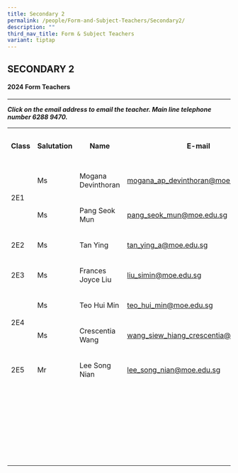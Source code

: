 ```yaml
---
title: Secondary 2
permalink: /people/Form-and-Subject-Teachers/Secondary2/
description: ""
third_nav_title: Form & Subject Teachers
variant: tiptap
---
```

<h2>SECONDARY 2</h2><h4>2024 Form Teachers</h4><hr><p><strong><em>Click on the email address to email the teacher. Main line telephone number 6288 9470.</em></strong></p><p></p><table><tbody><tr><th rowspan="1" colspan="1"><p>Class</p></th><th rowspan="1" colspan="1"><p>Salutation</p></th><th rowspan="1" colspan="1"><p>Name</p></th><th rowspan="1" colspan="1"><p>E-mail</p></th><th rowspan="1" colspan="1"><p>Telephone extension</p></th></tr><tr><td rowspan="2" colspan="1"><p></p><p></p><p>2E1</p></td><td rowspan="1" colspan="1"><p>Ms</p></td><td rowspan="1" colspan="1"><p>Mogana Devinthoran</p></td><td rowspan="1" colspan="1"><p><a href="mailto:mogana_ap_devinthoran@moe.edu.sg" rel="noopener noreferrer nofollow" target="_blank">mogana_ap_devinthoran@moe.edu.sg</a></p></td><td rowspan="1" colspan="1"><p>149</p></td></tr><tr><td rowspan="1" colspan="1"><p>Ms</p></td><td rowspan="1" colspan="1"><p>Pang Seok Mun</p></td><td rowspan="1" colspan="1"><p><a href="mailto:pang_seok_mun@moe.edu.sg" rel="noopener noreferrer nofollow" target="_blank">pang_seok_mun@moe.edu.sg</a></p></td><td rowspan="1" colspan="1"><p>145</p></td></tr><tr><td rowspan="1" colspan="1"><p>2E2</p></td><td rowspan="1" colspan="1"><p>Ms</p></td><td rowspan="1" colspan="1"><p>Tan Ying</p></td><td rowspan="1" colspan="1"><p><a href="mailto:tan_ying_a@moe.edu.sg" rel="noopener noreferrer nofollow" target="_blank">tan_ying_a@moe.edu.sg</a></p></td><td rowspan="1" colspan="1"><p>208</p></td></tr><tr><td rowspan="1" colspan="1"><p>2E3</p></td><td rowspan="1" colspan="1"><p>Ms</p></td><td rowspan="1" colspan="1"><p>Frances Joyce Liu</p></td><td rowspan="1" colspan="1"><p><a href="mailto:liu_simin@moe.edu.sg" rel="noopener noreferrer nofollow" target="_blank">liu_simin@moe.edu.sg</a></p></td><td rowspan="1" colspan="1"><p>147</p></td></tr><tr><td rowspan="2" colspan="1"><p></p><p>2E4</p></td><td rowspan="1" colspan="1"><p>Ms</p></td><td rowspan="1" colspan="1"><p>Teo Hui Min</p></td><td rowspan="1" colspan="1"><p><a href="mailto:teo_hui_min@moe.edu.sg" rel="noopener noreferrer nofollow" target="_blank">teo_hui_min@moe.edu.sg</a></p></td><td rowspan="1" colspan="1"><p>153</p></td></tr><tr><td rowspan="1" colspan="1"><p>Ms</p></td><td rowspan="1" colspan="1"><p>Crescentia Wang</p></td><td rowspan="1" colspan="1"><p><a href="mailto:wang_siew_hiang_crescentia@moe.edu.sg" rel="noopener noreferrer nofollow" target="_blank">wang_siew_hiang_crescentia@moe.edu.sg</a></p></td><td rowspan="1" colspan="1"><p>207</p></td></tr><tr><td rowspan="1" colspan="1"><p>2E5</p></td><td rowspan="1" colspan="1"><p>Mr</p></td><td rowspan="1" colspan="1"><p>Lee Song Nian</p></td><td rowspan="1" colspan="1"><p><a href="mailto:lee_song_nian@moe.edu.sg" rel="noopener noreferrer nofollow" target="_blank">lee_song_nian@moe.edu.sg</a></p></td><td rowspan="1" colspan="1"><p>132</p></td></tr><tr><td rowspan="1" colspan="1"><p></p></td><td rowspan="1" colspan="1"><p></p></td><td rowspan="1" colspan="1"><p></p></td><td rowspan="1" colspan="1"><p></p></td><td rowspan="1" colspan="1"><p></p></td></tr><tr><td rowspan="1" colspan="1"><p></p></td><td rowspan="1" colspan="1"><p></p></td><td rowspan="1" colspan="1"><p></p></td><td rowspan="1" colspan="1"><p></p></td><td rowspan="1" colspan="1"><p></p></td></tr><tr><td rowspan="1" colspan="1"><p></p></td><td rowspan="1" colspan="1"><p></p></td><td rowspan="1" colspan="1"><p></p></td><td rowspan="1" colspan="1"><p></p></td><td rowspan="1" colspan="1"><p></p></td></tr><tr><td rowspan="1" colspan="1"><p></p></td><td rowspan="1" colspan="1"><p></p></td><td rowspan="1" colspan="1"><p></p></td><td rowspan="1" colspan="1"><p></p></td><td rowspan="1" colspan="1"><p></p></td></tr><tr><td rowspan="1" colspan="1"><p></p></td><td rowspan="1" colspan="1"><p></p></td><td rowspan="1" colspan="1"><p></p></td><td rowspan="1" colspan="1"><p></p></td><td rowspan="1" colspan="1"><p></p></td></tr><tr><td rowspan="1" colspan="1"><p></p></td><td rowspan="1" colspan="1"><p></p></td><td rowspan="1" colspan="1"><p></p></td><td rowspan="1" colspan="1"><p></p></td><td rowspan="1" colspan="1"><p></p></td></tr><tr><td rowspan="1" colspan="1"><p></p></td><td rowspan="1" colspan="1"><p></p></td><td rowspan="1" colspan="1"><p></p></td><td rowspan="1" colspan="1"><p></p></td><td rowspan="1" colspan="1"><p></p></td></tr><tr><td rowspan="1" colspan="1"><p></p></td><td rowspan="1" colspan="1"><p></p></td><td rowspan="1" colspan="1"><p></p></td><td rowspan="1" colspan="1"><p></p></td><td rowspan="1" colspan="1"><p></p></td></tr></tbody></table><p><strong><br><br></strong></p><p></p>